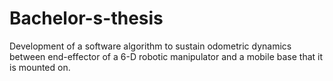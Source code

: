 # Bachelor-s-thesis
Development of a software algorithm to sustain odometric dynamics between end-effector of a 6-D robotic manipulator and a mobile base that it is mounted on.
